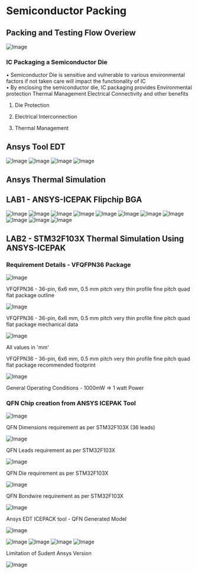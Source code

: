 # Semiconductor Packing

## Packing and Testing Flow Overiew
![Image](https://github.com/user-attachments/assets/6665e78b-c2cf-4b67-83fe-882c5c6faa7a)
### IC Packaging a Semiconductor Die
• Semiconductor Die is sensitive and vulnerable to various environmental factors if not taken care will impact the functionality of IC         
• By enclosing the semiconductor die, IC packaging provides
Environmental protection
Thermal Management 
Electrical Connectivity and other benefits

1. Die Protection

2. Electrical Interconnection

3. Thermal Management 


## Ansys Tool EDT

![Image](https://github.com/user-attachments/assets/80bd5a67-ce5a-4720-abe0-542393c8d3ac)
![Image](https://github.com/user-attachments/assets/a861fad3-d5db-4e31-9c33-07eb210e816c)
![Image](https://github.com/user-attachments/assets/d5155339-47cd-4391-aa9f-cebe1cac0a36)
![Image](https://github.com/user-attachments/assets/8e0cbd2a-77b5-4d6d-a4d2-9d7f432e02cb)


## Ansys Thermal Simulation

## LAB1 - ANSYS-ICEPAK Flipchip BGA


![Image](https://github.com/user-attachments/assets/26b0b3e8-5f51-44e1-afef-9d3d83fdc737)
![Image](https://github.com/user-attachments/assets/28376f79-a8b6-4926-b8af-3ccbc8e04826)
![Image](https://github.com/user-attachments/assets/cf8d32cf-cca4-41bd-854c-21d0fc457d4c)
![Image](https://github.com/user-attachments/assets/f848106a-ea7d-460f-a8c4-22a6780337e6)
![Image](https://github.com/user-attachments/assets/9f9e1c48-15c9-48fb-b377-d281c798cd60)
![Image](https://github.com/user-attachments/assets/c231f5ae-eaa8-4b28-94e6-384c56274e06)
![Image](https://github.com/user-attachments/assets/ba7a5fac-318c-452b-a23f-afe16a3c187f)
![Image](https://github.com/user-attachments/assets/3987d282-06a4-4484-90ad-1d6249668c06)
![Image](https://github.com/user-attachments/assets/001ea4b8-d0c9-4da1-bd68-07d1f2896e86)
![Image](https://github.com/user-attachments/assets/302c2896-8ad4-43b7-b18b-08b1a35e7ae3)
![Image](https://github.com/user-attachments/assets/9c9f6e42-ed20-402f-8707-f3457ff3a394)

## LAB2 - STM32F103X Thermal Simulation Using ANSYS-ICEPAK

### Requirement Details - VFQFPN36 Package
![Image](https://github.com/user-attachments/assets/2e318e47-6030-40ba-b4f1-ea276dc8196c)

VFQFPN36 - 36-pin, 6x6 mm, 0.5 mm pitch very thin profile fine pitch
quad flat package outline

![Image](https://github.com/user-attachments/assets/e8d42817-9458-45ef-a290-eaa93afdbe08)

VFQFPN36 - 36-pin, 6x6 mm, 0.5 mm pitch very thin profile fine pitch
quad flat package mechanical data

![Image](https://github.com/user-attachments/assets/59548a88-01bc-4f8a-9c18-daaafb8888cc)

All values in 'mm'

VFQFPN36 - 36-pin, 6x6 mm, 0.5 mm pitch very thin profile fine pitch
quad flat package recommended footprint

![Image](https://github.com/user-attachments/assets/a3f28ea4-d08d-4917-920a-fa4a11b498c2)

General Operating Conditions - 1000mW => 1 watt Power


### QFN Chip creation from ANSYS ICEPAK Tool  

![Image](https://github.com/user-attachments/assets/feecb1d6-48dd-4b45-8413-392a93ce8952)

QFN Dimensions requirement as per STM32F103X (36 leads)

![Image](https://github.com/user-attachments/assets/3774cc81-d879-4302-8a12-21f44c01e14e)

QFN Leads requirement as per STM32F103X

![Image](https://github.com/user-attachments/assets/b313515b-011c-49a0-9c08-e472f90ac71c)

QFN Die requirement as per STM32F103X

![Image](https://github.com/user-attachments/assets/4cbbde89-293c-4701-b089-39d163d6fe95)

QFN Bondwire requirement as per STM32F103X

![Image](https://github.com/user-attachments/assets/ca989755-6583-40c6-ae88-b6379e14cbbc)

Ansys EDT ICEPACK tool - QFN Generated Model  

![Image](https://github.com/user-attachments/assets/df42313b-1cd6-463e-baab-6b7338998760)

![Image](https://github.com/user-attachments/assets/381557fa-f2fb-4edc-a368-b6546c2bf3c9)
![Image](https://github.com/user-attachments/assets/11c04145-4a93-4c89-aac4-5767c09ff891)
![Image](https://github.com/user-attachments/assets/6084b965-1433-4732-83d2-9fdbce1b447e)
![Image](https://github.com/user-attachments/assets/f6f74790-b7ae-4361-8e07-b55a383b8fed)

Limitation of Sudent Ansys Version

![Image](https://github.com/user-attachments/assets/b6d31868-bf3e-47a3-be1c-c1fc530784c0)
